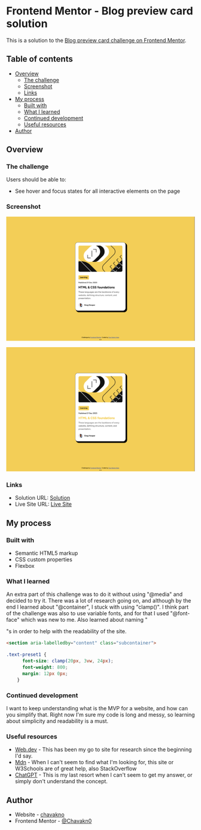 # Frontend Mentor - Blog preview card solution

This is a solution to the [Blog preview card challenge on Frontend Mentor](https://www.frontendmentor.io/challenges/blog-preview-card-ckPaj01IcS).

## Table of contents

- [Overview](#overview)
  - [The challenge](#the-challenge)
  - [Screenshot](#screenshot)
  - [Links](#links)
- [My process](#my-process)
  - [Built with](#built-with)
  - [What I learned](#what-i-learned)
  - [Continued development](#continued-development)
  - [Useful resources](#useful-resources)
- [Author](#author)


## Overview

### The challenge

Users should be able to:

- See hover and focus states for all interactive elements on the page

### Screenshot

![](./Screenshot.png)

![](./Screenshot_hover.png)

### Links

- Solution URL: [Solution](https://github.com/Chavakn0/fem-ch2-blog-preview-card/blob/main/index.html)
- Live Site URL: [Live Site](https://chavakn0.github.io/fem-ch2-blog-preview-card/)

## My process

### Built with

- Semantic HTML5 markup
- CSS custom properties
- Flexbox


### What I learned

An extra part of this challenge was to do it without using "@media" and decided to try it.
There was a lot of research going on, and although by the end I learned about "@container", I stuck with using "clamp()".
I think part of the challenge was also to use variable fonts, and for that I used "@font-face" which was new to me.
Also learned about naming "<section>"s in order to help with the readability of the site.

```html
<section aria-labelledby="content" class="subcontainer">
```
```css
.text-preset1 {
      font-size: clamp(20px, 3vw, 24px); 
      font-weight: 800;
      margin: 12px 0px;
    }
```


### Continued development

I want to keep understanding what is the MVP for a website, and how can you simplify that.
Right now I'm sure my code is long and messy, so learning about simplicity and readability is a must.

### Useful resources

- [Web.dev](https://web.dev) - This has been my go to site for research since the beginning I'd say.
- [Mdn](https://developer.mozilla.org) - When I can't seem to find what I'm looking for, this site or W3Schools are of great help, also StackOverflow
- [ChatGPT](https://chatgpt.com) - This is my last resort when I can't seem to get my answer, or simply don't understand the concept.


## Author

- Website - [chavakno](https://github.com/Chavakn0)
- Frontend Mentor - [@Chavakn0](https://www.frontendmentor.io/profile/Chavakn0)

